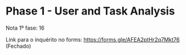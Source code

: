# Phase 1 - User and Task Analysis

Nota 1º fase: 16


Link para o inquérito no forms: https://forms.gle/AFEA2ptHr2q7Mkt76 (Fechado)
